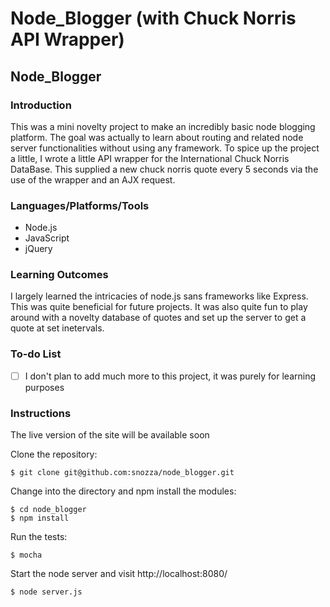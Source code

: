 Node_Blogger (with Chuck Norris API Wrapper)
========================

## Node_Blogger

### Introduction

This was a mini novelty project to make an incredibly basic node blogging platform. The goal was actually to learn about routing and related node server functionalities without using any framework. To spice up the project a little, I wrote a little API wrapper for the International Chuck Norris DataBase. This supplied a new chuck norris quote every 5 seconds via the use of the wrapper and an AJX request.

### Languages/Platforms/Tools

* Node.js
* JavaScript
* jQuery

### Learning Outcomes

I largely learned the intricacies of node.js sans frameworks like Express. This was quite beneficial for future projects. It was also quite fun to play around with a novelty database of quotes and set up the server to get a quote at set inetervals.


### To-do List
- [ ] I don't plan to add much more to this project, it was purely for learning purposes

### Instructions

The live version of the site will be available soon

Clone the repository:

```
$ git clone git@github.com:snozza/node_blogger.git
```

Change into the directory and npm install the modules:

```
$ cd node_blogger
$ npm install
```

Run the tests: 

```
$ mocha
```

Start the node server and visit http://localhost:8080/

```
$ node server.js

